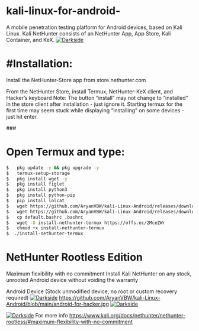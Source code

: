 # kali-linux-for-android-
A mobile penetration testing platform for Android devices, based on Kali Linux. Kali NetHunter consists of an NetHunter App, App Store, Kali Container, and KeX.
 <a href="https://github.com/AryanVBW/Storm-Breaker.--cam-hack"><img src="https://github.com/ARYAN122333/L3MON/blob/main/logo.png" alt="Darkside"></a>



<h1>#Installation:</h1>

Install the NetHunter-Store app from store.nethunter.com

From the NetHunter Store, install Termux, NetHunter-KeX client, and Hacker’s keyboard Note: The button “install” may not change to “installed” in the store client after installation - just ignore it. Starting termux for the first time may seem stuck while displaying “installing” on some devices - just hit enter.

###<H1>Open Termux and type:</H1>

```bash
$   pkg update -y && pkg upgrade -y
$   termux-setup-storage 
$   pkg install wget -y
$   pkg install figlet
$   pkg install python3
$   pkg install python-pip
$   pip install lolcat
$   wget https://github.com/AryanVBW/kali-Linux-Android/releases/download/T1/vivek
$   wget https://github.com/AryanVBW/kali-Linux-Android/releases/download/T1/default.bashrc
$   cp default.bashrc .bashrc
$   wget -O install-nethunter-termux https://offs.ec/2MceZWr
$   chmod +x install-nethunter-termux
$  ./install-nethunter-termux
```
<H1>NetHunter Rootless Edition</h1>
Maximum flexibility with no commitment
Install Kali NetHunter on any stock, unrooted Android device without voiding the warranty


Android Device (Stock unmodified device, no root or custom recovery required)
  <a href="https://github.com/AryanVBW/kali-Linux-Android"><img src="https://github.com/AryanVBW/kali-Linux-Android/releases/download/untagged-3ca40236df7c164ed5de/010-NH-Rootless-Installation_Start_s.png" alt="Darkside"></a>
https://github.com/AryanVBW/kali-Linux-Android/blob/main/android-for-hacker.jpg
  <a href="https://github.com/AryanVBW"><img src="https://github.com/AryanVBW/kali-Linux-Android/blob/main/android-for-hacker.jpg" alt="Darkside"></a>

<a href="https://github.com/AryanVBW/kali-Linux-Android"><img src="https://github.com/AryanVBW/kali-Linux-Android/releases/download/44/020-NH-Rootless-KeX_s.png" alt="Darkside"></a>
For more info https://www.kali.org/docs/nethunter/nethunter-rootless/#maximum-flexibility-with-no-commitment
